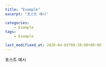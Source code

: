 ```yaml
---
title: "Example"
excerpt: "포스트 예시"

categories:
    - Example
tags:
    - Example

last_modifieed_at: 2020-04-03T08:38:00+09:00
---
```

포스트 예시<br />
<br />